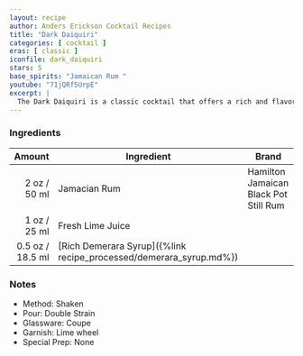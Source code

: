 ```yaml
---
layout: recipe
author: Anders Erickson Cocktail Recipes
title: "Dark Daiquiri"
categories: [ cocktail ]
eras: [ classic ]
iconfile: dark_daiquiri
stars: 5
base_spirits: "Jamaican Rum "
youtube: "71jQRf5UrpE"
excerpt: |
  The Dark Daiquiri is a classic cocktail that offers a rich and flavorful twist on the traditional Daiquiri. It's made with dark rum instead of light rum, adding a depth of molasses and spice notes to the drink.
---
```


### Ingredients

| Amount | Ingredient                                               | Brand                                 |
| -----: | -------------------------------------------------------- | ------------------------------------- |
|   2 oz / 50 ml | Jamacian Rum                                             | Hamilton Jamaican Black Pot Still Rum |
|   1 oz / 25 ml | Fresh Lime Juice                                         |
| 0.5 oz / 18.5 ml | [Rich Demerara Syrup]({%link recipe_processed/demerara_syrup.md%}) |

### Notes

- Method: Shaken
- Pour: Double Strain
- Glassware: Coupe
- Garnish: Lime wheel
- Special Prep: None
